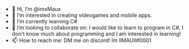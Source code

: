 - 👋 Hi, I’m @imxMaux
- 👀 I’m interested in creating videogames and mobile apps.
- 🌱 I’m currently learning C#
- 💞️ I’m looking to collaborate on: I would like to learn to program in C#, I don't know much about programming and I am interested in learning!
- 📫 How to reach me: DM me on discord! Im llMAUll#0001

<!---
imxMaux/imxMaux is a ✨ special ✨ repository because its `README.md` (this file) appears on your GitHub profile.
You can click the Preview link to take a look at your changes.
--->
